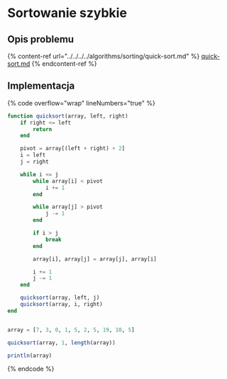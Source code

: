 # Sortowanie szybkie

## Opis problemu

{% content-ref url="../../../../algorithms/sorting/quick-sort.md" %}
[quick-sort.md](../../../../algorithms/sorting/quick-sort.md)
{% endcontent-ref %}

## Implementacja

{% code overflow="wrap" lineNumbers="true" %}
```julia
function quicksort(array, left, right)
    if right <= left
        return
    end

    pivot = array[(left + right) ÷ 2]
    i = left
    j = right

    while i <= j
        while array[i] < pivot
            i += 1
        end

        while array[j] > pivot
            j -= 1
        end

        if i > j
            break
        end

        array[i], array[j] = array[j], array[i]

        i += 1
        j -= 1
    end

    quicksort(array, left, j)
    quicksort(array, i, right)
end


array = [7, 3, 0, 1, 5, 2, 5, 19, 10, 5]

quicksort(array, 1, length(array))

println(array)
```
{% endcode %}
